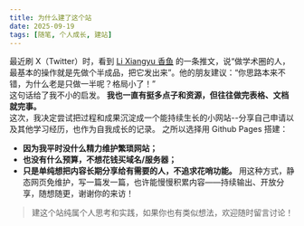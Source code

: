 ```yaml
---
title: 为什么建了这个站
date: 2025-09-19
tags: [随笔, 个人成长, 建站]
---
```

最近刷 X（Twitter）时，看到 [Li Xiangyu 香鱼](https://x.com/LiXiang1947/status/1968905135926718868) 的一条推文，说“做学术圈的人，最基本的操作就是先做个半成品，把它发出来”。他的朋友建议：“你思路本来不错，为什么老是只做一半呢？格局小了！”  
这句话给了我不小的启发。
**我也一直有挺多点子和资源，但往往做完表格、文档就完事。**  
这次，我决定尝试把过程和成果沉淀成一个能持续生长的小网站--分享自己申请以及其他学习经历，也作为自我成长的记录。
之所以选择用 Github Pages 搭建：
- **因为我平时没什么精力维护繁琐网站；**
- **也没有什么预算，不想花钱买域名/服务器；**
- **只是单纯想把内容长期分享给有需要的人，不追求花哨功能。**
用这种方式，静态网页免维护，写一篇发一篇，也许能慢慢积累内容——持续输出、开放分享，随想随更，谢谢你的来访！
> 建这个站纯属个人思考和实践，如果你也有类似想法，欢迎随时留言讨论！
